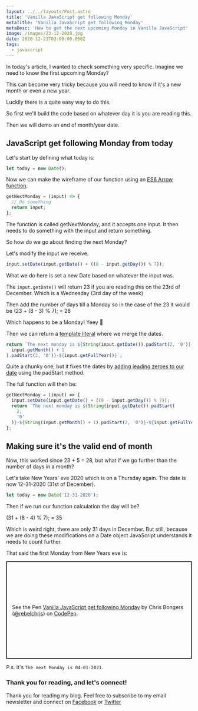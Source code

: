 ```yaml
---
layout: ../../layouts/Post.astro
title: 'Vanilla JavaScript get following Monday'
metaTitle: 'Vanilla JavaScript get following Monday'
metaDesc: 'How to get the next upcoming Monday in Vanilla JavaScript'
image: /images/23-12-2020.jpg
date: 2020-12-23T03:00:00.000Z
tags:
  - javascript
---
```


In today's article, I wanted to check something very specific.
Imagine we need to know the first upcoming Monday?

This can become very tricky because you will need to know if it's a new month or even a new year.

Luckily there is a quite easy way to do this.

So first we'll build the code based on whatever day it is you are reading this.

Then we will demo an end of month/year date.

## JavaScript get following Monday from today

Let's start by defining what today is:

```js
let today = new Date();
```

Now we can make the wireframe of our function using an [ES6 Arrow function](https://daily-dev-tips.com/posts/javascript-arrow-function/).

```js
getNextMonday = (input) => {
  // Do something
  return input;
};
```

The function is called getNextMonday, and it accepts one input.
It then needs to do something with the input and return something.

So how do we go about finding the next Monday?

Let's modify the input we receive.

```js
input.setDate(input.getDate() + ((8 - input.getDay()) % 7));
```

What we do here is set a new Date based on whatever the input was.

The `input.getDate()` will return 23 if you are reading this on the 23rd of December. Which is a Wednesday (3rd day of the week)

Then add the number of days till a Monday so in the case of the 23 it would be (23 + (8 - 3) % 7); = 28

Which happens to be a Monday! Yeey 🎉

Then we can return a [template literal](https://daily-dev-tips.com/posts/javascript-template-literals/) where we merge the dates.

```js
return `The next monday is ${String(input.getDate()).padStart(2, '0')}-${String(
  input.getMonth() + 1
).padStart(2, '0')}-${input.getFullYear()}`;
```

Quite a chunky one, but it fixes the dates by [adding leading zeroes to our date](https://daily-dev-tips.com/posts/vanilla-javascript-add-leading-zeroes-to-date/) using the padStart method.

The full function will then be:

```js
getNextMonday = (input) => {
  input.setDate(input.getDate() + ((8 - input.getDay()) % 7));
  return `The next monday is ${String(input.getDate()).padStart(
    2,
    '0'
  )}-${String(input.getMonth() + 1).padStart(2, '0')}-${input.getFullYear()}`;
};
```

## Making sure it's the valid end of month

Now, this worked since 23 + 5 = 28, but what if we go further than the number of days in a month?

Let's take New Years' eve 2020 which is on a Thursday again.
The date is now 12-31-2020 (31st of December).

```js
let today = new Date('12-31-2020');
```

Then if we run our function calculation the day will be?

(31 + (8 - 4) % 7); = 35

Which is weird right, there are only 31 days in December.
But still, because we are doing these modifications on a Date object JavaScript understands it needs to count further.

That said the first Monday from New Years eve is:

<p class="codepen" data-height="265" data-theme-id="dark" data-default-tab="js,result" data-user="rebelchris" data-slug-hash="qBajZwR" style="height: 265px; box-sizing: border-box; display: flex; align-items: center; justify-content: center; border: 2px solid; margin: 1em 0; padding: 1em;" data-pen-title="Vanilla JavaScript get following Monday">
  <span>See the Pen <a href="https://codepen.io/rebelchris/pen/qBajZwR">
  Vanilla JavaScript get following Monday</a> by Chris Bongers (<a href="https://codepen.io/rebelchris">@rebelchris</a>)
  on <a href="https://codepen.io">CodePen</a>.</span>
</p>
<script async src="https://cpwebassets.codepen.io/assets/embed/ei.js"></script>

P.s. it's `The next Monday is 04-01-2021`.

### Thank you for reading, and let's connect!

Thank you for reading my blog. Feel free to subscribe to my email newsletter and connect on [Facebook](https://www.facebook.com/DailyDevTipsBlog) or [Twitter](https://twitter.com/DailyDevTips1)

